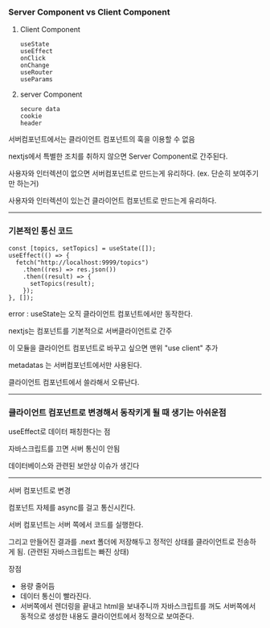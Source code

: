 ### Server Component vs Client Component

1. Client Component

   ```
   useState
   useEffect
   onClick
   onChange
   useRouter
   useParams
   ```

2. server Component

   ```
   secure data
   cookie
   header
   ```

서버컴포넌트에서는 클라이언트 컴포넌트의 훅을 이용할 수 없음

nextjs에서 특별한 조치를 취하지 않으면 Server Component로 간주된다.

사용자와 인터렉션이 없으면 서버컴포넌트로 만드는게 유리하다. (ex. 단순히 보여주기만 하는거)

사용자와 인터렉션이 있는건 클라이언트 컴포넌트로 만드는게 유리하다.

<hr/>

### 기본적인 통신 코드

```
const [topics, setTopics] = useState([]);
useEffect(() => {
  fetch("http://localhost:9999/topics")
    .then((res) => res.json())
    .then((result) => {
      setTopics(result);
    });
}, []);
```

error : useState는 오직 클라이언트 컴포넌트에서만 동작한다.

nextjs는 컴포넌트를 기본적으로 서버클라이언트로 간주

이 모듈을 클라이언트 컴포넌트로 바꾸고 싶으면 맨위 "use client" 추가

metadatas 는 서버컴포넌트에서만 사용된다.

클라이언트 컴포넌트에서 쓸라해서 오류난다.

<hr/>

### **클라이언트 컴포넌트로 변경해서 동작키게 될 때 생기는 아쉬운점**

useEffect로 데이터 패칭한다는 점

자바스크립트를 끄면 서버 통신이 안됨

데이터베이스와 관련된 보안상 이슈가 생긴다

<hr/>

서버 컴포넌트로 변경

컴포넌트 자체를 async를 걸고 통신시킨다.

서버 컴포넌트는 서버 쪽에서 코드를 실행한다.

그리고 만들어진 결과를 .next 폴더에 저장해두고 정적인 상태를 클라이언트로 전송하게 됨.
(관련된 자바스크립트는 빠진 상태)

장점

- 용량 줄어듬
- 데이터 통신이 빨라진다.
- 서버쪽에서 렌더링을 끝내고 html을 보내주니까 자바스크립트를 꺼도
  서버쪽에서 동적으로 생성한 내용도 클라이언트에서 정적으로 보여준다.
